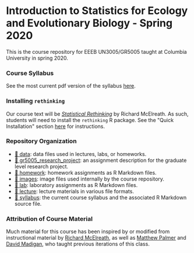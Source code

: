 # Introduction to Statistics for Ecology and Evolutionary Biology - Spring 2020

This is the course repository for EEEB UN3005/GR5005 taught at Columbia University in spring 2020. 

### Course Syllabus

See the most current pdf version of the syllabus [here](https://github.com/eveskew/stats_eco_evo_spring2020/blob/master/syllabus/stats_eco_evo_syllabus_2020.pdf).

### Installing `rethinking`

Our course text will be [*Statistical Rethinking*](https://xcelab.net/rm/statistical-rethinking/) by Richard McElreath. As such, students will need to install the `rethinking` R package. See the "Quick Installation" section [here](https://github.com/rmcelreath/rethinking) for instructions.

### Repository Organization

- [:file_folder: data](/data): data files used in lectures, labs, or homeworks.
- [:file_folder: gr5005_research_project](/gr5005_research_project): an assignment description for the graduate level research project.
- [:file_folder: homework](/homework): homework assignments as R Markdown files.
- [:file_folder: images](/images): image files used internally by the course repository.
- [:file_folder: lab](/lab): laboratory assignments as R Markdown files.
- [:file_folder: lecture](/lecture): lecture materials in various file formats.
- [:file_folder: syllabus](/syllabus): the current course syllabus and the associated R Markdown source file.

### Attribution of Course Material

Much material for this course has been inspired by or modified from instructional material by [Richard McElreath](https://xcelab.net/rm/), as well as [Matthew Palmer](http://e3b.columbia.edu/faculty/matthew-palmer/) and [David Madigan](https://datascience.columbia.edu/david-madigan-0), who taught previous iterations of this class.